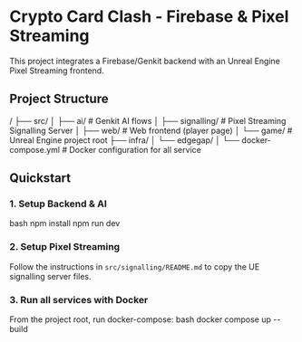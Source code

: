 # Crypto Card Clash - Firebase & Pixel Streaming

This project integrates a Firebase/Genkit backend with an Unreal Engine Pixel Streaming frontend.

## Project Structure

/
├── src/
│   ├── ai/               # Genkit AI flows
│   ├── signalling/       # Pixel Streaming Signalling Server
│   ├── web/              # Web frontend (player page)
│   └── game/             # Unreal Engine project root
├── infra/
│   └── edgegap/
│       └── docker-compose.yml  # Docker configuration for all service

## Quickstart

### 1. Setup Backend & AI

bash
npm install
npm run dev

### 2. Setup Pixel Streaming

Follow the instructions in `src/signalling/README.md` to copy the UE signalling server files.

### 3. Run all services with Docker

From the project root, run docker-compose:
bash
docker compose up --build
